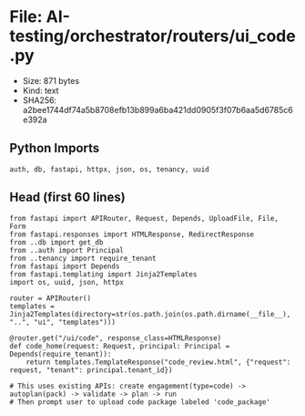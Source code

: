 # File: AI-testing/orchestrator/routers/ui_code.py

- Size: 871 bytes
- Kind: text
- SHA256: a2bee1744df74a5b8708efb13b899a6ba421dd0905f3f07b6aa5d6785c6e392a

## Python Imports

```
auth, db, fastapi, httpx, json, os, tenancy, uuid
```

## Head (first 60 lines)

```
from fastapi import APIRouter, Request, Depends, UploadFile, File, Form
from fastapi.responses import HTMLResponse, RedirectResponse
from ..db import get_db
from ..auth import Principal
from ..tenancy import require_tenant
from fastapi import Depends
from fastapi.templating import Jinja2Templates
import os, uuid, json, httpx

router = APIRouter()
templates = Jinja2Templates(directory=str(os.path.join(os.path.dirname(__file__), "..", "ui", "templates")))

@router.get("/ui/code", response_class=HTMLResponse)
def code_home(request: Request, principal: Principal = Depends(require_tenant)):
    return templates.TemplateResponse("code_review.html", {"request": request, "tenant": principal.tenant_id})

# This uses existing APIs: create engagement(type=code) -> autoplan(pack) -> validate -> plan -> run
# Then prompt user to upload code package labeled 'code_package'
```

